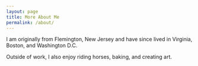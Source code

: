 ```yaml
---
layout: page
title: More About Me
permalink: /about/
---
```


I am originally from Flemington, New Jersey and have since lived in Virginia, Boston, and Washington D.C.

Outside of work, I also enjoy riding horses, baking, and creating art. 